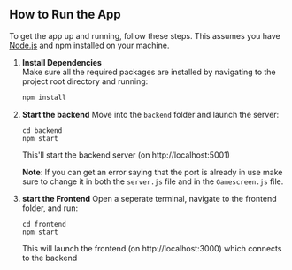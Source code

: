 ## How to Run the App

To get the app up and running, follow these steps. This assumes you have [Node.js](https://nodejs.org/) and npm installed on your machine.

1. **Install Dependencies**  
   Make sure all the required packages are installed by navigating to the project root directory and running:  
   ```bash
   npm install
   ```

2. **Start the backend**
    Move into the `backend` folder and launch the server:
    ```
    cd backend
    npm start
    ```
    This'll start the backend server (on http://localhost:5001)

    **Note**: If you can get an error saying that the port is already in use make sure to change it in both the `server.js` file and in the `Gamescreen.js` file.

3. **start the Frontend**
    Open a seperate terminal, navigate to the frontend folder, and run:
    ```
    cd frontend 
    npm start
    ```
    This will launch the frontend (on http://localhost:3000) which connects to the backend

